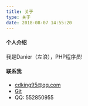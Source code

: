 ```yaml
---
title: 关于
type: 关于
date: 2018-08-07 14:55:20
---
```


#### 个人介绍

我是Danier（左浪），PHP程序员!

#### 联系我

* <a href="mailto:cdking95@qq.com" target="_blank">cdking95@qq.com</a>
* <a href="https://github.com/seeruo" target="_blank">Git</a>
* QQ: 552850955
